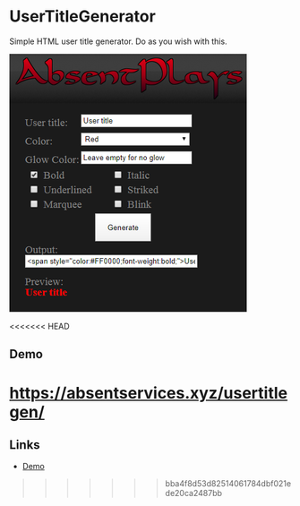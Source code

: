 # UserTitleGenerator
Simple HTML user title generator. Do as you wish with this.


![HomePage](/images/demo.png)



<<<<<<< HEAD
## Demo
https://absentservices.xyz/usertitlegen/
=======
## Links
* [Demo](http://absentplays.com/demo/UserTitleGenerator)
>>>>>>> bba4f8d53d82514061784dbf021ede20ca2487bb

